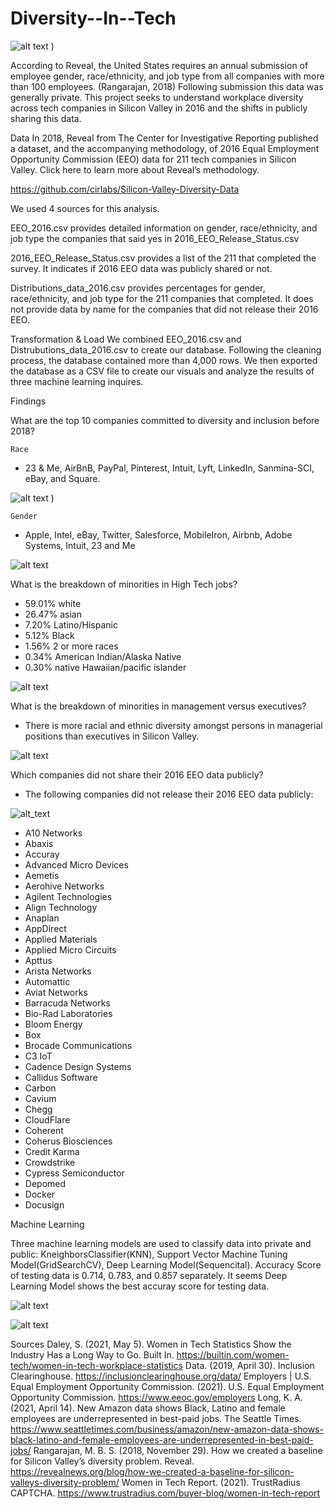 # Diversity--In--Tech

 

![alt text](https://raw.githubusercontent.com/iyesogie/Diversity--In--Tech/main/images%20/TItle.png)
)


According to Reveal, the United States requires an annual submission of employee gender, race/ethnicity,  and job type from all companies with more than 100 employees. (Rangarajan, 2018) Following submission this data was generally private. This project seeks to understand workplace diversity across tech companies in Silicon Valley in 2016 and the shifts in publicly sharing this data. 

Data 
In 2018, Reveal from The Center for Investigative Reporting published a dataset, and the accompanying methodology, of 2016 Equal Employment Opportunity Commission (EEO) data for 211 tech companies in Silicon Valley. Click here to learn more about Reveal’s methodology.

https://github.com/cirlabs/Silicon-Valley-Diversity-Data 

We used 4 sources for this analysis. 

EEO_2016.csv provides detailed information on gender, race/ethnicity, and job type the companies that said yes in 2016_EEO_Release_Status.csv

2016_EEO_Release_Status.csv provides a list of the 211 that completed the survey. It indicates if 2016 EEO data was publicly shared or not. 

Distributions_data_2016.csv provides percentages for gender, race/ethnicity, and job type for the 211 companies that completed. It does not provide data by name for the companies that did not release their 2016 EEO. 

Transformation & Load
We combined EEO_2016.csv and Distrubutions_data_2016.csv to create our database. Following the cleaning process, the database contained more than 4,000 rows. We then exported the database as a CSV file to create our visuals and analyze the results of three machine learning inquires.



Findings 

What are the top 10 companies committed to diversity and inclusion before 2018?

	Race
* 23 & Me, AirBnB, PayPal, Pinterest, Intuit, Lyft, LinkedIn, Sanmina-SCI, eBay, and Square. 


![alt text](https://raw.githubusercontent.com/iyesogie/Diversity--In--Tech/main/images%20/top%2010%20race.png)
)


	Gender 
* Apple, Intel, eBay, Twitter, Salesforce, MobileIron, Airbnb, 	   Adobe Systems, Intuit, 23 and Me

![alt text](https://raw.githubusercontent.com/iyesogie/Diversity--In--Tech/main/images%20/top%2010%20gender.png)

What is the breakdown of minorities in High Tech jobs?
* 59.01% white
* 26.47% asian 
* 7.20% Latino/Hispanic
* 5.12% Black
* 1.56% 2 or more races 
* 0.34% American Indian/Alaska Native
* 0.30% native Hawaiian/pacific islander 

![alt text](https://raw.githubusercontent.com/iyesogie/Diversity--In--Tech/main/images%20/minority%20pie%20chart.png)

What is the breakdown of minorities in management versus executives?
* There is more racial and ethnic diversity amongst persons in managerial positions than executives in Silicon Valley. 

![alt text](https://raw.githubusercontent.com/iyesogie/Diversity--In--Tech/main/images%20/excs%20v.%20managers.png)

Which companies did not share their 2016 EEO data publicly? 
* The following companies did not release their 2016 EEO data publicly:


![alt_text](https://raw.githubusercontent.com/iyesogie/Diversity--In--Tech/main/images%20/eeo%202016.png)


* A10 Networks 
* Abaxis 
* Accuray 
* Advanced Micro Devices 
* Aemetis 
* Aerohive Networks 
* Agilent Technologies 
* Align Technology 
* Anaplan
* AppDirect
* Applied Materials
* Applied Micro Circuits
* Apttus
* Arista Networks
* Automattic
* Aviat Networks
* Barracuda Networks
* Bio-Rad Laboratories
* Bloom Energy
* Box
* Brocade Communications
* C3 IoT
* Cadence Design Systems
* Callidus Software
* Carbon
* Cavium
* Chegg
* CloudFlare
* Coherent
* Coherus Biosciences
* Credit Karma
* Crowdstrike
* Cypress Semiconductor
* Depomed
* Docker
* Docusign




Machine Learning


Three machine learning models are used to classify data into private and public: KneighborsClassifier(KNN), Support Vector Machine Tuning Model(GridSearchCV), Deep Learning Model(Sequencital). Accuracy Score of testing data is 0.714, 0.783, and 0.857 separately. It seems Deep Learning Model shows the best accuray score for testing data.

![alt text](https://raw.githubusercontent.com/iyesogie/Diversity--In--Tech/main/images%20/ml%20gender%20and%20race.png)

![alt text](https://raw.githubusercontent.com/iyesogie/Diversity--In--Tech/main/images%20/ml%20race%20and%20job.png)


Sources 
Daley, S. (2021, May 5). Women in Tech Statistics Show the Industry Has a Long Way to Go. Built In. https://builtin.com/women-tech/women-in-tech-workplace-statistics 
Data. (2019, April 30). Inclusion Clearinghouse. https://inclusionclearinghouse.org/data/
Employers | U.S. Equal Employment Opportunity Commission. (2021). U.S. Equal Employment Opportunity Commission. https://www.eeoc.gov/employers 
Long, K. A. (2021, April 14). New Amazon data shows Black, Latino and female employees are underrepresented in best-paid jobs. The Seattle Times. https://www.seattletimes.com/business/amazon/new-amazon-data-shows-black-latino-and-female-employees-are-underrepresented-in-best-paid-jobs/ 
Rangarajan, M. B. S. (2018, November 29). How we created a baseline for Silicon Valley’s diversity problem. Reveal. https://revealnews.org/blog/how-we-created-a-baseline-for-silicon-valleys-diversity-problem/ 
Women in Tech Report. (2021). TrustRadius CAPTCHA. https://www.trustradius.com/buyer-blog/women-in-tech-report 






